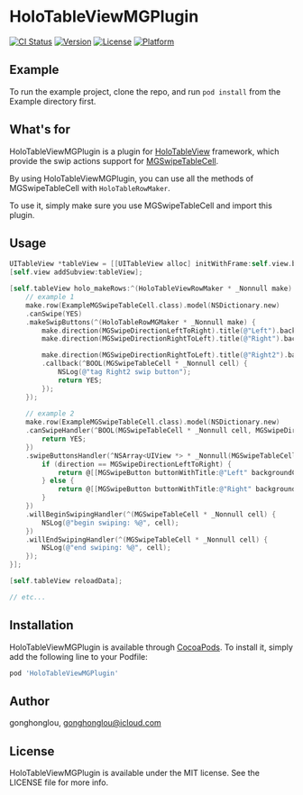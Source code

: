 # HoloTableViewMGPlugin

[![CI Status](https://img.shields.io/travis/HoloFoundation/HoloTableViewMGPlugin.svg?style=flat)](https://travis-ci.org/HoloFoundation/HoloTableViewMGPlugin)
[![Version](https://img.shields.io/cocoapods/v/HoloTableViewMGPlugin.svg?style=flat)](https://cocoapods.org/pods/HoloTableViewMGPlugin)
[![License](https://img.shields.io/cocoapods/l/HoloTableViewMGPlugin.svg?style=flat)](https://cocoapods.org/pods/HoloTableViewMGPlugin)
[![Platform](https://img.shields.io/cocoapods/p/HoloTableViewMGPlugin.svg?style=flat)](https://cocoapods.org/pods/HoloTableViewMGPlugin)

## Example

To run the example project, clone the repo, and run `pod install` from the Example directory first.

## What's for

HoloTableViewMGPlugin is a plugin for [HoloTableView](https://github.com/gonghonglou/HoloTableView) framework, which provide the swip actions support for [MGSwipeTableCell](https://github.com/MortimerGoro/MGSwipeTableCell).

By using HoloTableViewMGPlugin, you can use all the methods of MGSwipeTableCell with `HoloTableRowMaker`.

To use it, simply make sure you use MGSwipeTableCell and import this plugin.

## Usage

```objective-c
UITableView *tableView = [[UITableView alloc] initWithFrame:self.view.bounds style:UITableViewStylePlain];
[self.view addSubview:tableView];

[self.tableView holo_makeRows:^(HoloTableViewRowMaker * _Nonnull make) {
    // example 1
    make.row(ExampleMGSwipeTableCell.class).model(NSDictionary.new)
    .canSwipe(YES)
    .makeSwipButtons(^(HoloTableRowMGMaker * _Nonnull make) {
        make.direction(MGSwipeDirectionLeftToRight).title(@"Left").backgroundColor(UIColor.redColor);
        make.direction(MGSwipeDirectionRightToLeft).title(@"Right").backgroundColor(UIColor.redColor);

        make.direction(MGSwipeDirectionRightToLeft).title(@"Right2").backgroundColor(UIColor.redColor)
        .callback(^BOOL(MGSwipeTableCell * _Nonnull cell) {
            NSLog(@"tag Right2 swip button");
            return YES;
        });
    });
    
    // example 2
    make.row(ExampleMGSwipeTableCell.class).model(NSDictionary.new)
    .canSwipeHandler(^BOOL(MGSwipeTableCell * _Nonnull cell, MGSwipeDirection direction, CGPoint fromPoint) {
        return YES;
    })
    .swipeButtonsHandler(^NSArray<UIView *> * _Nonnull(MGSwipeTableCell * _Nonnull cell, MGSwipeDirection direction, MGSwipeSettings * _Nonnull swipeSettings, MGSwipeExpansionSettings * _Nonnull expansionSettings) {
        if (direction == MGSwipeDirectionLeftToRight) {
            return @[[MGSwipeButton buttonWithTitle:@"Left" backgroundColor:UIColor.redColor]];
        } else {
            return @[[MGSwipeButton buttonWithTitle:@"Right" backgroundColor:UIColor.redColor]];
        }
    })
    .willBeginSwipingHandler(^(MGSwipeTableCell * _Nonnull cell) {
        NSLog(@"begin swiping: %@", cell);
    })
    .willEndSwipingHandler(^(MGSwipeTableCell * _Nonnull cell) {
        NSLog(@"end swiping: %@", cell);
    });
}];

[self.tableView reloadData];

// etc...
```

## Installation

HoloTableViewMGPlugin is available through [CocoaPods](https://cocoapods.org). To install
it, simply add the following line to your Podfile:

```ruby
pod 'HoloTableViewMGPlugin'
```

## Author

gonghonglou, gonghonglou@icloud.com

## License

HoloTableViewMGPlugin is available under the MIT license. See the LICENSE file for more info.
